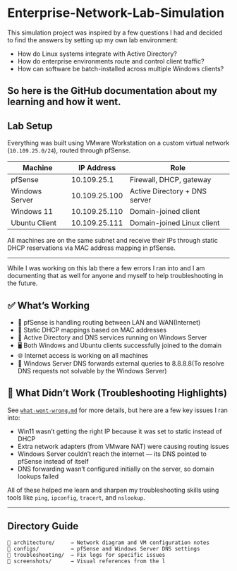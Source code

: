 # Enterprise-Network-Lab-Simulation
This simulation project was inspired by a few questions I had and decided to find the answers by setting up my own lab environment:
- How do Linux systems integrate with Active Directory?
- How do enterprise environments route and control client traffic?
- How can software be batch-installed across multiple Windows clients?

So here is the GitHub documentation about my learning and how it went.
---

## Lab Setup
Everything was built using VMware Workstation on a custom virtual network (`10.109.25.0/24`), routed through pfSense.

| Machine         | IP Address      | Role                             |
|----------------|------------------|----------------------------------|
| pfSense         | 10.109.25.1      | Firewall, DHCP, gateway          |
| Windows Server  | 10.109.25.100    | Active Directory + DNS server    |
| Windows 11      | 10.109.25.110    | Domain-joined client             |
| Ubuntu Client   | 10.109.25.111    | Domain-joined Linux client       |

All machines are on the same subnet and receive their IPs through static DHCP reservations via MAC address mapping in pfSense.

---
While I was working on this lab there a few errors I ran into and I am documenting that as well for anyone and myself to help troubleshooting in the future.

## ✅ What’s Working

- 🔧 pfSense is handling routing between LAN and WAN(Internet)
- 📡 Static DHCP mappings based on MAC addresses
- 🏢 Active Directory and DNS services running on Windows Server
- 🖥️ Both Windows and Ubuntu clients successfully joined to the domain
- 🌐 Internet access is working on all machines
- 🧠 Windows Server DNS forwards external queries to 8.8.8.8(To resolve DNS requests not solvable by the Windows Server)
## 🐞 What Didn’t Work (Troubleshooting Highlights)

See [`what-went-wrong.md`](./what-went-wrong.md) for more details, but here are a few key issues I ran into:

- Win11 wasn’t getting the right IP because it was set to static instead of DHCP
- Extra network adapters (from VMware NAT) were causing routing issues
- Windows Server couldn’t reach the internet — its DNS pointed to pfSense instead of itself
- DNS forwarding wasn’t configured initially on the server, so domain lookups failed

All of these helped me learn and sharpen my troubleshooting skills using tools like `ping`, `ipconfig`, `tracert`, and `nslookup`.

---

## Directory Guide

```plaintext
📁 architecture/     → Network diagram and VM configuration notes
📁 configs/          → pfSense and Windows Server DNS settings
📁 troubleshooting/  → Fix logs for specific issues
📁 screenshots/      → Visual references from the l
